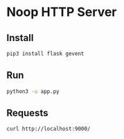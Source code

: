 # Noop HTTP Server

## Install

```bash
pip3 install flask gevent
```

## Run

```bash
python3 -u app.py
```

## Requests

```bash
curl http://localhost:9000/
```